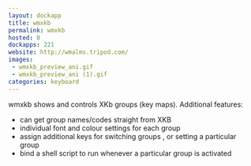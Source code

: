```yaml
---
layout: dockapp
title: wmxkb
permalink: wmxkb
hosted: 0
dockapps: 221
website: http://wmalms.tripod.com/
images:
 - wmxkb_preview_ani.gif
 - wmxkb_preview_ani (1).gif
categories: keyboard
---
```

wmxkb shows and controls XKb groups (key maps). Additional features:

* can get group names/codes straight from XKB
* individual font and colour settings for each group
* assign additional keys for switching groups , or setting a particular group
* bind a shell script to run whenever a particular group is activated
